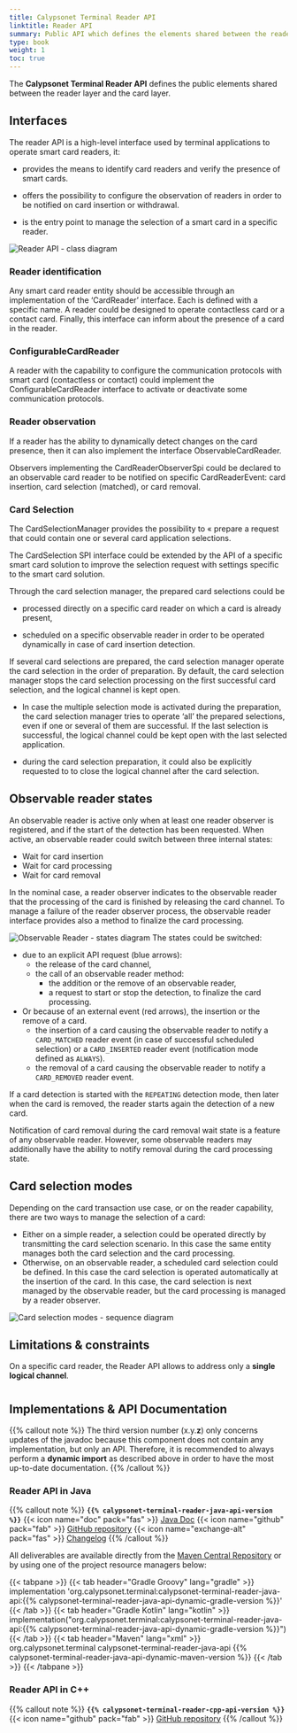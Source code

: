 ```yaml
---
title: Calypsonet Terminal Reader API
linktitle: Reader API
summary: Public API which defines the elements shared between the reader layer and the card layer.
type: book
weight: 1
toc: true
---
```


The **Calypsonet Terminal Reader API** defines the public elements shared between the reader layer and the card layer.

## Interfaces

The reader API is a high-level interface used by terminal applications to operate smart card readers, it:

- provides the means to identify card readers and verify the presence of smart cards.

- offers the possibility to configure the observation of readers in order to be notified on card insertion or withdrawal.

- is the entry point to manage the selection of a smart card in a specific reader.

![Reader API - class diagram](https://calypsonet.github.io/calypsonet-terminal-reader-java-api/1.0.1-SNAPSHOT/api_class_diagram.svg)


### Reader identification

Any smart card reader entity should be accessible through an implementation of the ‘CardReader’ interface. Each is defined with a specific name. A reader could be designed to operate contactless card or a contact card. Finally, this interface can inform about the presence of a card in the reader.

### ConfigurableCardReader

A reader with the capability to configure the communication protocols with smart card (contactless or contact) could implement the ConfigurableCardReader interface to activate or deactivate some communication protocols.

### Reader observation

If a reader has the ability to dynamically detect changes on the card presence, then it can also implement the interface ObservableCardReader.

Observers implementing the CardReaderObserverSpi could be declared to an observable card reader to be notified on specific CardReaderEvent: card insertion, card selection (matched), or card removal.

### Card Selection

The CardSelectionManager provides the possibility to « prepare a request that could contain one or several card application selections.

The CardSelection SPI interface could be extended by the API of a specific smart card solution to improve the selection request with settings specific to the smart card solution.

Through the card selection manager, the prepared card selections could be

- processed directly on a specific card reader on which a card is already present,

- scheduled on a specific observable reader in order to be operated dynamically in case of card insertion detection.

If several card selections are prepared, the card selection manager operate the card selection in the order of preparation. By default, the card selection manager stops the card selection processing on the first successful card selection, and the logical channel is kept open.

- In case the multiple selection mode is activated during the preparation, the card selection manager tries to operate ‘all’ the prepared selections, even if one or several of them are successful. If the last selection is successful, the logical channel could be kept open with the last selected application.

- during the card selection preparation, it could also be explicitly requested to to close the logical channel after the card selection.

## Observable reader states

An observable reader is active only when at least one reader observer is registered, and if the start of the detection has been requested.
When active, an observable reader could switch between three internal states:
* Wait for card insertion
* Wait for card processing
* Wait for card removal

In the nominal case, a reader observer indicates to the observable reader that the processing of the card is finished by releasing the card channel.
To manage a failure of the reader observer process, the observable reader interface provides also a method to finalize the card processing.

![Observable Reader - states diagram](https://keyple.org/media/learn/keyple-in-depth/reader_observation_state_machine.svg)
The states could be switched:
- due to an explicit API request (blue arrows):
  - the release of the card channel,
  - the call of an observable reader method:
    - the addition or the remove of an observable reader,
    - a request to start or stop the detection, to finalize the card processing.
- Or because of an external event (red arrows), the insertion or the remove of a card.
  - the insertion of a card causing the observable reader to notify a `CARD_MATCHED` reader event (in case of successful scheduled selection) or a `CARD_INSERTED` reader event (notification mode defined as `ALWAYS`).
  - the removal of a card causing the observable reader to notify a `CARD_REMOVED` reader event.

If a card detection is started with the `REPEATING` detection mode, then later when the card is removed, the reader starts again the detection of a new card.

Notification of card removal during the card removal wait state is a feature of any observable reader.
However, some observable readers may additionally have the ability to notify removal during the card processing state.


## Card selection modes

Depending on the card transaction use case, or on the reader capability, there are two ways to manage the selection of a card:
- Either on a simple reader, a selection could be operated directly by transmitting the card selection scenario. In this case the same entity manages both the card selection and the card processing.
- Otherwise, on an observable reader, a scheduled card selection could be defined. In this case the card selection is operated automatically at the insertion of the card. In this case, the card selection is next managed by the observable reader, but the card processing is managed by a reader observer.

![Card selection modes - sequence diagram](https://keyple.org/media/learn/keyple-in-depth/card_selection_modes_activity_diagram.svg)

## Limitations & constraints
On a specific card reader, the Reader API allows to address only a **single logical channel**.

#
## Implementations & API Documentation

{{% callout note %}}
The third version number (x.y.**z**) only concerns updates of the javadoc because this component does not contain any implementation, but only an API.
Therefore, it is recommended to always perform a **dynamic import** as described above in order to have the most up-to-date documentation.
{{% /callout %}}

### Reader API in Java
{{% callout note %}}
**`{{% calypsonet-terminal-reader-java-api-version %}}`**
<span class="component-metadata">{{< icon name="doc" pack="fas" >}} [Java Doc](https://calypsonet.github.io/calypsonet-terminal-reader-java-api/)</span>
<span class="component-metadata">{{< icon name="github" pack="fab" >}} [GitHub repository](https://github.com/calypsonet/calypsonet-terminal-reader-java-api/)</span>
<span class="component-metadata">{{< icon name="exchange-alt" pack="fas" >}} [Changelog](https://github.com/calypsonet/calypsonet-terminal-reader-java-api/blob/main/CHANGELOG.md)</span>
{{% /callout %}}

All deliverables are available directly from the [Maven Central Repository](https://search.maven.org/search?q=a:calypsonet-terminal-reader-java-api) or by using one of the project resource managers below:

{{< tabpane >}}
{{< tab header="Gradle Groovy" lang="gradle" >}}
implementation 'org.calypsonet.terminal:calypsonet-terminal-reader-java-api:{{% calypsonet-terminal-reader-java-api-dynamic-gradle-version %}}'
{{< /tab >}}
{{< tab header="Gradle Kotlin" lang="kotlin" >}}
implementation("org.calypsonet.terminal:calypsonet-terminal-reader-java-api:{{% calypsonet-terminal-reader-java-api-dynamic-gradle-version %}}")
{{< /tab >}}
{{< tab header="Maven" lang="xml" >}}
<dependency>
  <groupId>org.calypsonet.terminal</groupId>
  <artifactId>calypsonet-terminal-reader-java-api</artifactId>
  <version>{{% calypsonet-terminal-reader-java-api-dynamic-maven-version %}}</version>
</dependency>
{{< /tab >}}
{{< /tabpane >}}

### Reader API in C++
{{% callout note %}}
**`{{% calypsonet-terminal-reader-cpp-api-version %}}`**
<span class="component-metadata">{{< icon name="github" pack="fab" >}} [GitHub repository](https://github.com/calypsonet/calypsonet-terminal-reader-cpp-api/)</span>
{{% /callout %}}

